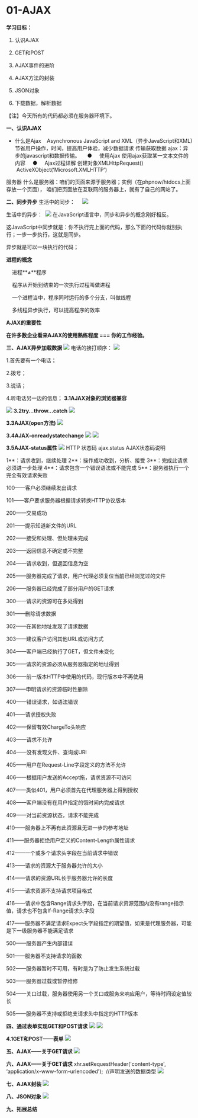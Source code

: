 # 01-AJAX

**学习目标：**

1. 认识AJAX

1. GET和POST

1. AJAX事件的进阶

1. AJAX方法的封装

1. JSON对象

1. 下载数据，解析数据




【注】今天所有的代码都必须在服务器环境下。


**一、认识AJAX**
* 什么是Ajax    Asynchronous JavaScript and XML（异步JavaScript和XML) 节省用户操作，时间，提高用户体验，减少数据请求 传输获取数据
ajax：异步的javascript和数据传输。
    ●     使⽤Ajax 使⽤ajax获取某⼀⽂本⽂件的内容
    ●     Ajax过程详解 创建对象XMLHttpRequest()       
            ActiveXObject(‘Microsoft.XMLHTTP’)


服务器
什么是服务器：咱们的页面来源于服务器；实例（在phpnow/htdocs上面存放一个页面），
咱们把页面放在互联网的服务器上，就有了自己的网站了。




**二、同步异步**
生活中的同步：  
 
![](https://cdn.nlark.com/yuque/0/2020/gif/1483858/1601295370730-6c2e7cab-5405-4489-8941-e32259f0eab8.gif#align=left&display=inline&height=281&margin=%5Bobject%20Object%5D&originHeight=281&originWidth=500&status=done&style=none&width=333)


生活中的异步： 
![](https://cdn.nlark.com/yuque/0/2020/gif/1483858/1601295370846-0e912a52-59a8-4373-8286-0d415b521a45.gif#align=left&display=inline&height=240&margin=%5Bobject%20Object%5D&originHeight=240&originWidth=320&status=done&style=none&width=320)
在JavaScript语言中，同步和异步的概念刚好相反。


这JavaScript中同步就是：你不执行完上面的代码，那么下面的代码你就别执行；一步一步执行，这就是同步。


异步就是可以一块执行的代码；


**进程的概念**


    进程**≠**程序


    程序从开始到结束的一次执行过程叫做进程


    一个进程当中，程序同时运行的多个分支，叫做线程


    多线程异步执行，可以提高程序的效率




**AJAX的重要性**


**在许多数企业看来AJAX的使用熟练程度 === 你的工作经验。**




**三、AJAX异步加载数据**
![](https://cdn.nlark.com/yuque/0/2020/png/1483858/1601295370892-52462192-04e9-4137-a235-c304dc7911f2.png#align=left&display=inline&height=404&margin=%5Bobject%20Object%5D&originHeight=404&originWidth=579&status=done&style=none&width=458)
电话的接打顺序：
![](https://cdn.nlark.com/yuque/0/2020/png/1483858/1601295370926-dcf92ddc-b83a-456d-b1aa-ab44619d57dd.png#width=345)


1.首先要有一个电话；


2.拨号；


3.说话；


4.听电话另一边的信息；
**3.1AJAX对象的浏览器兼容**




![](https://cdn.nlark.com/yuque/0/2020/png/1483858/1601295370966-27993ac7-10fc-44a6-8334-3a72ce7eec10.png#width=563)
**3.2try…throw…catch**
![](https://cdn.nlark.com/yuque/0/2020/png/1483858/1601295371003-7fba1b88-bc5d-4ce2-a453-47c1395638b9.png#width=573)


**3.3AJAX(open方法)**
![](https://cdn.nlark.com/yuque/0/2020/png/1483858/1601295371035-bdba9411-2212-4bc1-a934-114ddb4e9196.png#width=546)


**3.4AJAX-onreadystatechange**
![](https://cdn.nlark.com/yuque/0/2020/png/1483858/1601295371068-b65af858-8c96-4250-a950-94bdedbdf37f.png#width=599)
![](https://cdn.nlark.com/yuque/0/2020/png/1483858/1601295371113-bf8c2c9c-e7ba-40ba-ac69-28271a28e287.png#width=548)


**3.5AJAX-status属性**
![](https://cdn.nlark.com/yuque/0/2020/png/1483858/1601295371157-85c6aae6-3bce-45b2-aa81-32d2df9d230b.png#width=530)
HTTP 状态码 ajax.status
AJAX状态码说明


1**：请求收到，继续处理
2**：操作成功收到，分析、接受
3**：完成此请求必须进一步处理
4**：请求包含一个错误语法或不能完成
5**：服务器执行一个完全有效请求失败


100——客户必须继续发出请求


101——客户要求服务器根据请求转换HTTP协议版本


200——交易成功


201——提示知道新文件的URL     


202——接受和处理、但处理未完成


203——返回信息不确定或不完整


204——请求收到，但返回信息为空


205——服务器完成了请求，用户代理必须复位当前已经浏览过的文件


206——服务器已经完成了部分用户的GET请求


300——请求的资源可在多处得到


301——删除请求数据


302——在其他地址发现了请求数据


303——建议客户访问其他URL或访问方式


304——客户端已经执行了GET，但文件未变化


305——请求的资源必须从服务器指定的地址得到


306——前一版本HTTP中使用的代码，现行版本中不再使用


307——申明请求的资源临时性删除


400——错误请求，如语法错误


401——请求授权失败


402——保留有效ChargeTo头响应


403——请求不允许


404——没有发现文件、查询或URl


405——用户在Request-Line字段定义的方法不允许


406——根据用户发送的Accept拖，请求资源不可访问


407——类似401，用户必须首先在代理服务器上得到授权


408——客户端没有在用户指定的饿时间内完成请求


409——对当前资源状态，请求不能完成


410——服务器上不再有此资源且无进一步的参考地址


411——服务器拒绝用户定义的Content-Length属性请求


412——一个或多个请求头字段在当前请求中错误


413——请求的资源大于服务器允许的大小


414——请求的资源URL长于服务器允许的长度


415——请求资源不支持请求项目格式


416——请求中包含Range请求头字段，在当前请求资源范围内没有range指示值，请求也不包含If-Range请求头字段


417——服务器不满足请求Expect头字段指定的期望值，如果是代理服务器，可能是下一级服务器不能满足请求


500——服务器产生内部错误


501——服务器不支持请求的函数


502——服务器暂时不可用，有时是为了防止发生系统过载


503——服务器过载或暂停维修


504——关口过载，服务器使用另一个关口或服务来响应用户，等待时间设定值较长


505——服务器不支持或拒绝支请求头中指定的HTTP版本




**四、通过表单实现GET和POST请求**
![](https://cdn.nlark.com/yuque/0/2020/png/1483858/1601295371198-d0f44a3e-01fc-4de7-a40f-ba1212b34761.png#width=523)
![](https://cdn.nlark.com/yuque/0/2020/png/1483858/1601295371243-ee4bd6fb-09cb-429b-977f-fa084ecc5fd1.png#width=537)


**4.1GET和POST——表单**
![](https://cdn.nlark.com/yuque/0/2020/png/1483858/1601295371289-0b247dbc-7353-4350-acdc-39a16fb64ff4.png#width=571)


**五、AJAX——关于GET请求**
![](https://cdn.nlark.com/yuque/0/2020/png/1483858/1601295371349-1142a701-370b-4c61-9631-bd86f1117d8d.png#width=711)


**六、AJAX——关于GET请求**
xhr.setRequestHeader('content-type', ‘application/x-www-form-urlencoded'); 
//声明发送的数据类型
![](https://cdn.nlark.com/yuque/0/2020/png/1483858/1601295371391-cdb218d2-b649-44d7-b1a4-a51b37c447cb.png#width=675)


**七、AJAX封装**
![](https://cdn.nlark.com/yuque/0/2020/png/1483858/1601295371428-4fe092c6-e507-484d-b679-980201823827.png#width=759)


**八、JSON对象**
![](https://cdn.nlark.com/yuque/0/2020/png/1483858/1601295371480-f6f906a1-f122-44ff-a164-71f130ca3195.png#)


**九、拓展总结**






















